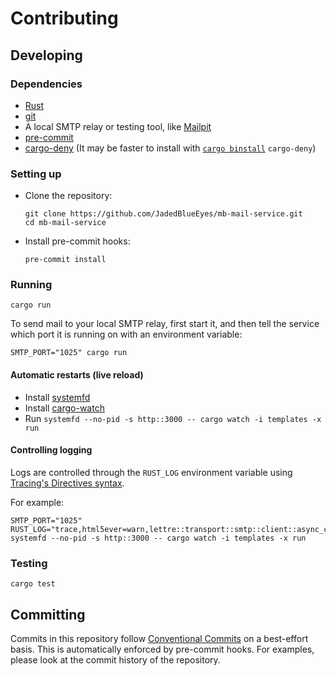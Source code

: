 # Contributing

## Developing

### Dependencies

- [Rust](https://rustup.rs)
- [git](https://git-scm.com/)
- A local SMTP relay or testing tool, like [Mailpit](https://mailpit.axllent.org/)
- [pre-commit](https://pre-commit.com/#install)
- [cargo-deny](https://github.com/EmbarkStudios/cargo-deny) (It may be faster to install with [`cargo binstall`](https://github.com/cargo-bins/cargo-binstall) `cargo-deny`)

### Setting up

- Clone the repository:
  
  ```shell
  git clone https://github.com/JadedBlueEyes/mb-mail-service.git
  cd mb-mail-service
  ```

- Install pre-commit hooks:
  
  ```shell
  pre-commit install
  ```

### Running

```shell
cargo run
```

To send mail to your local SMTP relay, first start it, and then tell the service which port it is running on with an environment variable:

```shell
SMTP_PORT="1025" cargo run
```

#### Automatic restarts (live reload)

- Install [systemfd](https://github.com/mitsuhiko/systemfd)
- Install [cargo-watch](https://github.com/watchexec/cargo-watch)
- Run `systemfd --no-pid -s http::3000 -- cargo watch -i templates -x run`

#### Controlling logging

Logs are controlled through the `RUST_LOG` environment variable using [Tracing's Directives syntax](https://docs.rs/tracing-subscriber/latest/tracing_subscriber/filter/struct.EnvFilter.html).

For example:

```shell
SMTP_PORT="1025" RUST_LOG="trace,html5ever=warn,lettre::transport::smtp::client::async_connection=warn,runtime=warn,tokio::task=warn" systemfd --no-pid -s http::3000 -- cargo watch -i templates -x run
```

### Testing

```shell
cargo test
```

## Committing

Commits in this repository follow [Conventional Commits](https://daily-dev-tips.com/posts/git-basics-conventional-commits/) on a best-effort basis. This is automatically enforced by pre-commit hooks. For examples, please look at the commit history of the repository.
